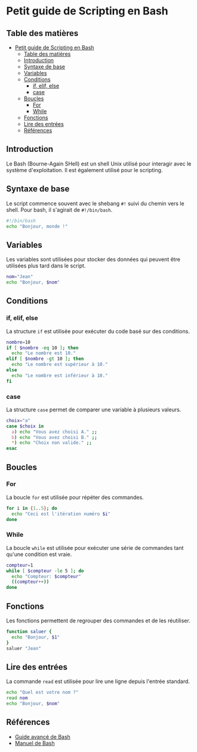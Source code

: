 # Petit guide de Scripting en Bash

## Table des matières
- [Petit guide de Scripting en Bash](#petit-guide-de-scripting-en-bash)
  - [Table des matières](#table-des-matières)
  - [Introduction](#introduction)
  - [Syntaxe de base](#syntaxe-de-base)
  - [Variables](#variables)
  - [Conditions](#conditions)
    - [if, elif, else](#if-elif-else)
    - [case](#case)
  - [Boucles](#boucles)
    - [For](#for)
    - [While](#while)
  - [Fonctions](#fonctions)
  - [Lire des entrées](#lire-des-entrées)
  - [Références](#références)

## Introduction
Le Bash (Bourne-Again SHell) est un shell Unix utilisé pour interagir avec le système d'exploitation. Il est également utilisé pour le scripting.

## Syntaxe de base
Le script commence souvent avec le shebang `#!` suivi du chemin vers le shell. Pour bash, il s'agirait de `#!/bin/bash`.

```bash
#!/bin/bash
echo "Bonjour, monde !"
```

## Variables
Les variables sont utilisées pour stocker des données qui peuvent être utilisées plus tard dans le script.

```bash
nom="Jean"
echo "Bonjour, $nom"
```

## Conditions

### if, elif, else
La structure `if` est utilisée pour exécuter du code basé sur des conditions.

```bash
nombre=10
if [ $nombre -eq 10 ]; then
  echo "Le nombre est 10."
elif [ $nombre -gt 10 ]; then
  echo "Le nombre est supérieur à 10."
else
  echo "Le nombre est inférieur à 10."
fi
```

### case
La structure `case` permet de comparer une variable à plusieurs valeurs.

```bash
choix="a"
case $choix in
  a) echo "Vous avez choisi A." ;;
  b) echo "Vous avez choisi B." ;;
  *) echo "Choix non valide." ;;
esac
```

## Boucles

### For
La boucle `for` est utilisée pour répéter des commandes.

```bash
for i in {1..5}; do
  echo "Ceci est l'itération numéro $i"
done
```

### While
La boucle `while` est utilisée pour exécuter une série de commandes tant qu'une condition est vraie.

```bash
compteur=1
while [ $compteur -le 5 ]; do
  echo "Compteur: $compteur"
  ((compteur++))
done
```

## Fonctions
Les fonctions permettent de regrouper des commandes et de les réutiliser.

```bash
function saluer {
  echo "Bonjour, $1"
}
saluer "Jean"
```

## Lire des entrées
La commande `read` est utilisée pour lire une ligne depuis l'entrée standard.

```bash
echo "Quel est votre nom ?"
read nom
echo "Bonjour, $nom"
```

## Références
- [Guide avancé de Bash](https://tldp.org/LDP/abs/html/)
- [Manuel de Bash](https://www.gnu.org/software/bash/manual/bash.html)
